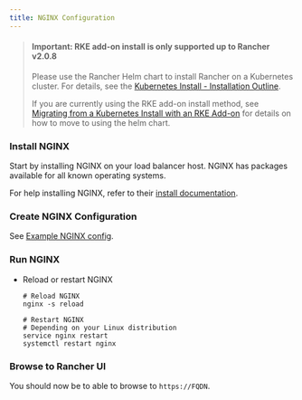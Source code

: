 ```yaml
---
title: NGINX Configuration
---
```


> #### **Important: RKE add-on install is only supported up to Rancher v2.0.8**
>
> Please use the Rancher Helm chart to install Rancher on a Kubernetes cluster. For details, see the [Kubernetes Install - Installation Outline](/docs/installation/k8s-install/#installation-outline).
>
> If you are currently using the RKE add-on install method, see [Migrating from a Kubernetes Install with an RKE Add-on](/docs/upgrades/upgrades/migrating-from-rke-add-on/) for details on how to move to using the helm chart.

### Install NGINX

Start by installing NGINX on your load balancer host. NGINX has packages available for all known operating systems.

For help installing NGINX, refer to their [install documentation](https://www.nginx.com/resources/wiki/start/topics/tutorials/install/).

### Create NGINX Configuration

See [Example NGINX config](/docs/installation/options/chart-options/#example-nginx-config).

### Run NGINX

- Reload or restart NGINX

  ```
  # Reload NGINX
  nginx -s reload

  # Restart NGINX
  # Depending on your Linux distribution
  service nginx restart
  systemctl restart nginx
  ```

### Browse to Rancher UI

You should now be to able to browse to `https://FQDN`.
